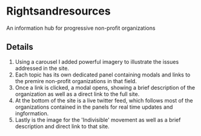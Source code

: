 # Rightsandresources
An information hub for progressive non-profit organizations

## Details
  
  1. Using a carousel I added powerful imagery to illustrate the issues addressed in the site.
  2. Each topic has its own dedicated panel containing modals and links to the premire non-profit organizations in that field.
  3. Once a link is clicked, a modal opens, showing a brief description of the organization as well as a direct link to the full site.
  4. At the bottom of the site is a live twitter feed, which follows most of the organizations contained in the panels for real time updates    and ingformation.
  5. Lastly is the image for the 'Indivisible' movement as well as a brief description and direct link to that site.
